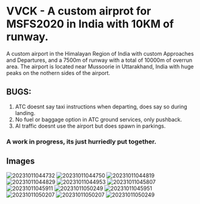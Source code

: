 # VVCK - A custom airprot for MSFS2020 in India with 10KM of runway.
A custom airport in the Himalayan Region of India with custom Approaches and Departures, and a 7500m of runway with a total of 10000m of overrun area. The airport is located near Mussoorie in Uttarakhand, India with huge peaks on the nothern sides of the airport. 

## BUGS:
1. ATC doesnt say taxi instructions when departing, does say so during landing.
2. No fuel or baggage option in ATC ground services, only pushback.
3. AI traffic doesnt use the airport but does spawn in parkings.

### A work in progress, its just hurriedly put together.

## Images
![20231011044732](https://github.com/revoconner/MSFS-Airport-LongRNY/assets/88772846/dd4835c7-554d-4ee4-8405-5baba2b282ae)
![20231011044750](https://github.com/revoconner/MSFS-Airport-LongRNY/assets/88772846/1a7c604a-ab29-4f45-b950-b90300128334)
![20231011044819](https://github.com/revoconner/MSFS-Airport-LongRNY/assets/88772846/e3f1f05b-d0f1-4b55-92c7-588595ba41ee)
![20231011044829](https://github.com/revoconner/MSFS-Airport-LongRNY/assets/88772846/5f75a932-ccf5-4579-8bd7-8a724d0a8f3a)
![20231011044953](https://github.com/revoconner/MSFS-Airport-LongRNY/assets/88772846/102b91a4-491c-4312-9c6a-b27c920c7139)
![20231011045807](https://github.com/revoconner/MSFS-Airport-LongRNY/assets/88772846/c7bc7741-febe-4ee6-809d-b10633b0a118)
![20231011045911](https://github.com/revoconner/MSFS-Airport-LongRNY/assets/88772846/d7928589-534c-4079-b7b9-03a6dd5e3249)
![20231011050249](https://github.com/revoconner/MSFS-Airport-LongRNY/assets/88772846/3d6b9d8e-e984-4960-bb0a-f0b481e201b1)
![20231011045951](https://github.com/revoconner/MSFS-Airport-LongRNY/assets/88772846/82dcac52-d0a6-42aa-9917-2ebd7ad2ad00)
![20231011050207](https://github.com/revoconner/MSFS-Airport-LongRNY/assets/88772846/cdb59abd-48c5-46ce-88dd-af01c6b95639)
![20231011050207](https://github.com/revoconner/MSFS-Airport-LongRNY/assets/88772846/37a2032c-ee42-4c2e-a315-4c737cd5573e)
![20231011050249](https://github.com/revoconner/MSFS-Airport-LongRNY/assets/88772846/ca03f6f4-8651-467f-9b47-b4e516e26d7b)
